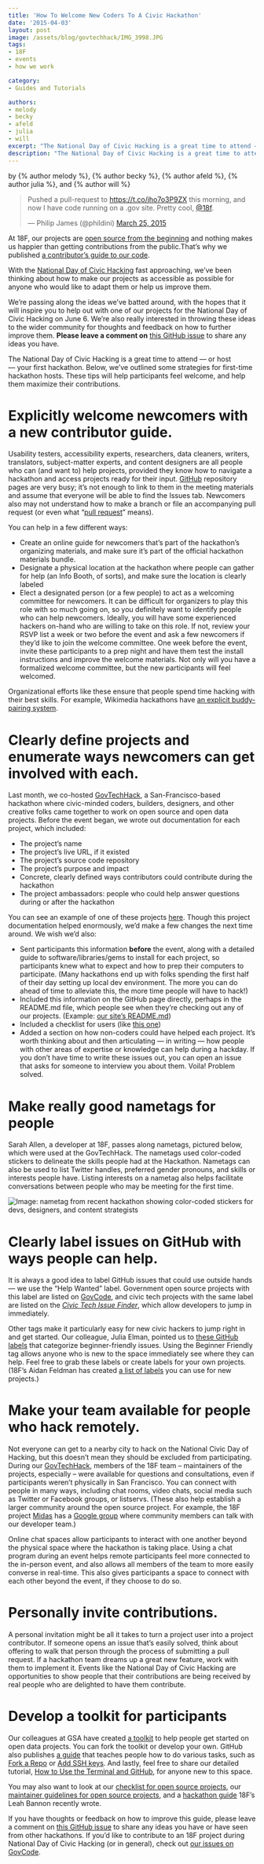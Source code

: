 ```yaml
---
title: 'How To Welcome New Coders To A Civic Hackathon'
date: '2015-04-03'
layout: post
image: /assets/blog/govtechhack/IMG_3998.JPG
tags:
- 18F
- events
- how we work

category:
- Guides and Tutorials

authors:
- melody
- becky
- afeld
- julia
- will
excerpt: "The National Day of Civic Hacking is a great time to attend — or host your first hackathon. We’ve outlined some strategies for first-time hackathon hosts to ensure new participants feel welcome, and help them maximize their contributions."
description: "The National Day of Civic Hacking is a great time to attend — or host your first hackathon. We’ve outlined some strategies for first-time hackathon hosts to ensure new participants feel welcome, and help them maximize their contributions."
---
```


<p class="authors">
  by {% author melody %}, {% author becky %}, {% author afeld %}, {% author julia %}, and {% author will %}
</p>


<blockquote class="twitter-tweet" lang="en"><p>Pushed a pull-request to <a href="https://t.co/jho7o3P9ZX">https://t.co/jho7o3P9ZX</a> this morning, and now I have code running on a .gov site. Pretty cool, <a href="https://twitter.com/18F">@18f</a>.</p>&mdash; Philip James (@phildini) <a href="https://twitter.com/phildini/status/580879418337316864">March 25, 2015</a></blockquote>
<script async src="//platform.twitter.com/widgets.js" charset="utf-8"></script>


At 18F, our projects are [open source from the
beginning](https://18f.gsa.gov/2014/07/29/18f-an-open-source-team/) and
nothing makes us happier than getting contributions from the
public.That’s why we published [a contributor’s guide to our
code](https://18f.gsa.gov/2014/08/12/the-contributors-guide-to-18f-code-for-the-common/).

With the [National Day of Civic Hacking](http://hackforchange.org/)
fast approaching, we’ve been thinking about how to make our projects as
accessible as possible for anyone who would like to adapt them or help
us improve them.

We’re passing along the ideas we’ve batted around, with the hopes that
it will inspire you to help out with one of our projects for the
National Day of Civic Hacking on June 6. We’re also really interested in
throwing these ideas to the wider community for thoughts and feedback on
how to further improve them. **Please leave a comment on** [this
GitHub issue](https://github.com/18F/18f.gsa.gov/issues/668) to share
any ideas you have.

The National Day of Civic Hacking is a great time to attend — or host
— your first hackathon. Below, we’ve outlined some strategies for
first-time hackathon hosts. These tips will help participants feel
welcome, and help them maximize their contributions.

Explicitly welcome newcomers with a new contributor guide.
==========================================================

Usability testers, accessibility experts, researchers, data cleaners,
writers, translators, subject-matter experts, and content designers are
all people who can (and want to) help projects, provided they know how
to navigate a hackathon and access projects ready for their input.
[GitHub](https://18f.gsa.gov/2015/03/03/how-to-use-github-and-the-terminal-a-guide/)
repository pages are very busy; it’s not enough to link to them in the
meeting materials and assume that everyone will be able to find the
Issues tab. Newcomers also may not understand how to make a branch or
file an accompanying pull request (or even what “[pull
request](https://18f.gsa.gov/2015/03/03/how-to-use-github-and-the-terminal-a-guide/#learn-how-to-make-a-pull-request)”
means).

You can help in a few different ways:

-   Create an online guide for newcomers that’s part of the hackathon’s organizing materials, and make sure it’s part of the official hackathon materials bundle.
-   Designate a physical location at the hackathon where people can gather for help (an Info Booth, of sorts), and make sure the location is clearly labeled
-   Elect a designated person (or a few people) to act as a welcoming committee for newcomers. It can be difficult for organizers to play this role with so much going on, so you definitely want to identify people who can help newcomers. Ideally, you will have some experienced hackers on-hand who are willing to take on this role. If not, review your RSVP list a week or two before the event and ask a few newcomers if they’d like to join the welcome committee. One week before the event, invite these participants to a prep night and have them test the install instructions and improve the welcome materials. Not only will you have a formalized welcome committee, but the new participants will feel welcomed.

Organizational efforts like these ensure that people spend time hacking
with their best skills. For example, Wikimedia hackathons have [an
explicit buddy-pairing
system](http://www.mediawiki.org/wiki/Hackathons#Pairing_buddies).

Clearly define projects and enumerate ways newcomers can get involved with each.
================================================================================

Last month, we co-hosted
[GovTechHack](https://18f.gsa.gov/2015/04/02/govtechhack-hacking-for-civic-improvement/), a San-Francisco-based hackathon where civic-minded coders, builders,
designers, and other creative folks came together to work on open source
and open data projects. Before the event began, we wrote out
documentation for each project, which included:

-   The project’s name
-   The project’s live URL, if it existed
-   The project’s source code repository
-   The project’s purpose and impact
-   Concrete, clearly defined ways contributors could contribute during the hackathon
-   The project ambassadors: people who could help answer questions during or after the hackathon

You can see an example of one of these projects
[here](https://github.com/18F/18f.gsa.gov/wiki/GovCode). Though this
project documentation helped enormously, we’d make a few changes the
next time around. We wish we’d also:

-   Sent participants this information **before** the event, along with a detailed guide to software/libraries/gems to install for each project, so participants knew what to expect and how to prep their computers to participate. (Many hackathons end up with folks spending the first half of their day setting up local dev environment. The more you can do ahead of time to alleviate this, the more time people will have to hack!)
-   Included this information on the GitHub page directly, perhaps in the README.md file, which people see when they’re checking out any of our projects. (Example: [our site’s README.md](https://github.com/18F/18f.gsa.gov/blob/staging/README.md))
-   Included a checklist for users (like [this one](https://github.com/girldevelopit/gdi-new-site/issues/245))
-   Added a section on how non-coders could have helped each project. It’s worth thinking about and then articulating — in writing — how people with other areas of expertise or knowledge can help during a hackday. If you don’t have time to write these issues out, you can open an issue that asks for someone to interview you about them. Voila! Problem solved.

Make really good nametags for people
====================================

Sarah Allen, a developer at 18F, passes along nametags, pictured below,
which were used at the GovTechHack. The nametags used color-coded
stickers to delineate the skills people had at the Hackathon. Nametags
can also be used to list Twitter handles, preferred gender pronouns, and
skills or interests people have. Listing interests on a nametag also
helps facilitate conversations between people who may be meeting for the
first time.

![Image: nametag from recent hackathon showing color-coded stickers for devs, designers, and content strategists](/assets/blog/new-to-hackathon/nametag.jpg)

Clearly label issues on GitHub with ways people can help.
=========================================================

It is always a good idea to label GitHub issues that could use outside
hands — we use the “Help Wanted” label. Government open source projects
with this label are listed on [GovCode](https://www.govcode.org/), and
civic tech projects with the same label are listed on the [*Civic Tech
Issue Finder*](http://www.codeforamerica.org/geeks/civicissues), which
allow developers to jump in immediately.

Other tags make it particularly easy for new civic hackers to jump right
in and get started. Our colleague, Julia Elman, pointed us to [these
GitHub labels](https://github.com/girldevelopit/gdi-new-site/labels)
that categorize beginner-friendly issues. Using the Beginner Friendly
tag allows anyone who is new to the space immediately see where they can
help. Feel free to grab these labels or create labels for your own
projects. (18F’s Aidan Feldman has created [a list of
labels](https://github.com/osscommunity/starters/issues/5) you can use
for new projects.)

Make your team available for people who hack remotely.
======================================================

Not everyone can get to a nearby city to hack on the National Civic Day
of Hacking, but this doesn’t mean they should be excluded from
participating. During our
[GovTechHack](https://storify.com/ultrasaurus/govtechhack-sf-march-27-28),
members of the 18F team – maintainers of the projects, especially – were
available for questions and consultations, even if participants weren’t
physically in San Francisco. You can connect with people in many ways,
including chat rooms, video chats, social media such as Twitter or
Facebook groups, or listservs. (These also help establish a larger
community around the open source project. For example, the 18F project
[Midas](https://18f.gsa.gov/dashboard/project/midas/) has a [Google
group](https://groups.google.com/forum/#!forum/midascrowd) where
community members can talk with our developer team.)

Online chat spaces allow participants to interact with one another
beyond the physical space where the hackathon is taking place. Using a
chat program during an event helps remote participants feel more
connected to the in-person event, and also allows all members of the
team to more easily converse in real-time. This also gives participants
a space to connect with each other beyond the event, if they choose to
do so.

Personally invite contributions.
================================

A personal invitation might be all it takes to turn a project user into
a project contributor. If someone opens an issue that’s easily solved,
think about offering to walk that person through the process of
submitting a pull request. If a hackathon team dreams up a great new
feature, work with them to implement it. Events like the National Day of
Civic Hacking are opportunities to show people that their contributions
are being received by real people who are delighted to have them
contribute.

Develop a toolkit for participants
==================================

Our colleagues at GSA have created [a
toolkit](http://gsa.github.io/Open-Data-Collaboration-Sandbox/github_tips_and_tricks/)
to help people get started on open data projects. You can fork the
toolkit or develop your own. GitHub also publishes [a
guide](https://help.github.com/categories/bootcamp/) that teaches
people how to do various tasks, such as [Fork a
Repo](https://help.github.com/articles/fork-a-repo/) or [Add SSH
keys](https://help.github.com/articles/generating-ssh-keys/). And
lastly, feel free to share our detailed tutorial, [How to Use the
Terminal and
GitHub](https://18f.gsa.gov/2015/03/03/how-to-use-github-and-the-terminal-a-guide/),
for anyone new to this space.

You may also want to look at our [checklist for open source
projects](https://github.com/18F/open-source-policy/issues/35), our
[maintainer guidelines for open source
projects](https://18f.github.io/open-source-program/pages/maintainer_guidelines/),
and a [hackathon guide](https://18f.github.io/hackathontrainingday/)
18F’s Leah Bannon recently wrote.

If you have thoughts or feedback on how to improve this guide, please
leave a comment on [this GitHub
issue](https://github.com/18F/18f.gsa.gov/issues/668) to share any
ideas you have or have seen from other hackathons. If you’d like to
contribute to an 18F project during National Day of Civic Hacking (or in
general), check out [our issues on
GovCode](https://www.govcode.org/issues).

